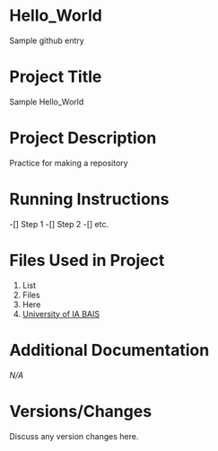 # Hello_World
Sample github entry
# **Project Title**
Sample Hello_World
# **Project Description**
Practice for making a repository
# **Running Instructions**
-[] Step 1
-[] Step 2
-[] etc.
# **Files Used in Project**
1. List
2. Files
3. Here
4. 	[University of IA BAIS](https://tippie.uiowa.edu/future-graduate-students/masters-programs/business-analytics?gclid=CjwKCAiAy9jyBRA6EiwAeclQhM7HWNp-a1LtylcfsitnPN6VmmO8IBZi-qrOWXQ0NfuT4YR6c0VRrRoCqNIQAvD_BwE)
# **Additional Documentation**
*N/A*
# **Versions/Changes**
Discuss any version changes here.





